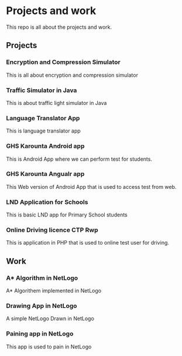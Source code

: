 # Projects and work
This repo is all about the projects and work.

## Projects

### Encryption and Compression Simulator

This is all about encryption and compression simulator

### Traffic Simulator in Java

This is about traffic light simulator in Java

### Language Translator App

This is language translator app

### GHS Karounta Android app

This is Android App where we can perform test for students.


### GHS Karounta Angualr app
This Web version of Android App that is used to access test from web.

### LND Application for Schools
This is basic LND app for Primary School students

### Online Driving licence CTP Rwp
This is application in PHP that is used to online test user for driving.

## Work

### A* Algorithm in NetLogo
A* Algorithem implemented in NetLogo

### Drawing App in NetLogo
A simple NetLogo Drawn in NetLogo

### Paining app in NetLogo
This app is used to pain in NetLogo
